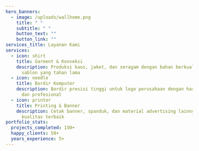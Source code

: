 ```yaml
---
hero_banners:
  - image: /uploads/wallhome.png
    title: " "
    subtitle: " "
    button_text: ""
    button_link: ""
services_title: Layanan Kami
services:
  - icon: shirt
    title: Garment & Konveksi
    description: Produksi kaos, jaket, dan seragam dengan bahan berkualitas dan
      sablon yang tahan lama
  - icon: needle
    title: Bordir Komputer
    description: Bordir presisi tinggi untuk logo perusahaan dengan hasil yang rapi
      dan profesional
  - icon: printer
    title: Printing & Banner
    description: Cetak banner, spanduk, dan material advertising lainnya dengan
      kualitas terbaik
portfolio_stats:
  projects_completed: 150+
  happy_clients: 50+
  years_experience: 5+
---
```

